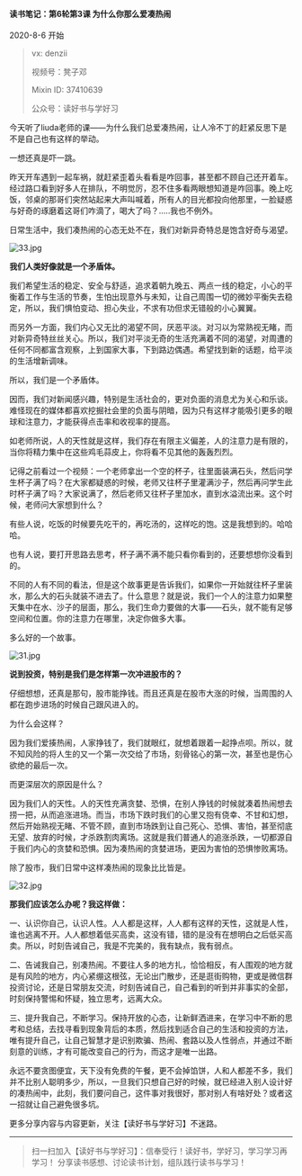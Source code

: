 #### 读书笔记：第6轮第3课 为什么你那么爱凑热闹

2020-8-6 开始

> vx: denzii
>
> 视频号：凳子邓
>
> Mixin ID: 37410639
>
> 公众号：读好书与学好习



今天听了liuda老师的课——为什么我们总爱凑热闹，让人冷不丁的赶紧反思下是不是自己也有这样的举动。

一想还真是吓一跳。

昨天开车遇到一起车祸，就赶紧歪着头看看是咋回事，甚至都不顾自己还开着车。经过路口看到好多人在排队，不明觉厉，忍不住多看两眼想知道是咋回事。晚上吃饭，邻桌的那哥们突然站起来大声叫喊着，所有人的目光都投向他那里，一脸疑惑与好奇的琢磨着这哥们咋滴了，喝大了吗？.....我也不例外。

日常生活中，我们凑热闹的心态无处不在，我们对新异奇特总是饱含好奇与渴望。

![33.jpg](https://wg.isdot.net/api/un/img?key=user-upload/12124724/2f9bcd20b1d62ced.jpg)

**我们人类好像就是一个矛盾体。**

我们希望生活的稳定、安全与舒适，追求着朝九晚五、两点一线的稳定，小心的平衡着工作与生活的节奏，生怕出现意外与未知，让自己周围一切的微妙平衡失去稳定，所以，我们惧怕变动、担心失业，不求有功但求无错般的小心翼翼。

而另外一方面，我们内心又无比的渴望不同，厌恶平淡。对习以为常熟视无睹，而对新异奇特丝丝关心。所以，我们对平淡无奇的生活充满着不同的渴望，对周遭的任何不同都富含观察，上到国家大事，下到路边偶遇。希望找到新的话题，给平淡的生活增新调味。

所以，我们是一个矛盾体。

因而，我们对新闻感兴趣，特别是生活社会的，更对负面的消息尤为关心和乐谈。难怪现在的媒体都喜欢挖掘社会里的负面与阴暗，因为只有这样才能吸引更多的眼球和注意力，才能获得点击率和收视率的提高。

如老师所说，人的天性就是这样，我们存在有限主义偏差，人的注意力是有限的，当你将精力集中在这些鸡毛蒜皮上，你将看不见其他的轰轰烈烈。

记得之前看过一个视频：一个老师拿出一个空的杯子，往里面装满石头，然后问学生杯子满了吗？在大家都疑惑的时候，老师又往杯子里灌满沙子，然后再问学生此时杯子满了吗？大家说满了，然后老师又往杯子里加水，直到水溢流出来。这个时候，老师问大家想到什么？

有些人说，吃饭的时候要先吃干的，再吃汤的，这样吃的饱。这是我想到的。哈哈哈。

也有人说，要打开思路去思考，杯子满不满不能只看你看到的，还要想想你没看到的。

不同的人有不同的看法，但是这个故事更是告诉我们，如果你一开始就往杯子里装水，那么大的石头就装不进去了。什么意思？就是说，我们一个人的注意力如果整天集中在水、沙子的层面，那么，我们生命力要做的大事——石头，就不能有足够空间和位置。你的注意力在哪里，决定你做多大事。

多么好的一个故事。

![31.jpg](https://wg.isdot.net/api/un/img?key=user-upload/12124724/c8ec76fc1e916419.jpg)

**说到投资，特别是我们是怎样第一次冲进股市的？**

仔细想想，还真是那句，股市能挣钱。而且还真是在股市大涨的时候，当周围的人都在跑步进场的时候自己跟风进入的。

为什么会这样？

因为我们爱揍热闹，人家挣钱了，我们就眼红，就想着跟着一起挣点呗。所以，就不知风险的将人生的又一个第一次交给了市场，刻骨铭心的第一次，甚至也是伤心欲绝的最后一次。

而更深层次的原因是什么？

因为我们人的天性。人的天性充满贪婪、恐惧，在别人挣钱的时候就凑着热闹想去捞一把，从而追涨进场。而当，市场下跌时我们的心里又抱有侥幸、不甘和幻想，然后开始熟视无睹、不管不顾，直到市场跌到让自己死心、恐惧、害怕，甚至彻底无望、放弃的时候，才杀跌割肉离场。这就是我们普通人的追涨杀跌，一切都源自于我们内心的贪婪和恐惧。因为凑热闹的贪婪进场，更因为害怕的恐惧惨败离场。

除了股市，我们日常中这样凑热闹的现象比比皆是。

![32.jpg](https://wg.isdot.net/api/un/img?key=user-upload/12124724/e1e94112457d219d.jpg)

**那我们应该怎么办呢？我这样做：**

一、认识你自己，认识人性。人人都是这样，人人都有这样的天性，这就是人性，谁也逃离不开。人人都想着低买高卖，这没有错，错的是没有在想明白之后低买高卖。所以，时刻告诫自己，我是不完美的，我有缺点，我有弱点。

二、告诫我自己，别凑热闹。不要往人多的地方扎，恰恰相反，有人围观的地方就是有风险的地方，内心紧绷这根弦，无论出门散步，还是逛街购物，更或是微信群投资讨论，还是日常朋友交流，时刻告诫自己，自己看到的听到并非事实的全部，时刻保持警惕和怀疑，独立思考，远离大众。

三、提升我自己，不断学习。保持开放的心态，让新鲜洒进来，在学习中不断的思考和总结，去找寻看到现象背后的本质，然后找到适合自己的生活和投资的方法，唯有提升自己，让自己智慧才是识别欺骗、热闹、套路以及人性弱点，并通过不断刻意的训练，才有可能改变自己的行为，而这才是唯一出路。

永远不要贪图便宜，天下没有免费的午餐，更不会掉馅饼，人和人都差不多，我们并不比别人聪明多少，所以，一旦我们只想自己好的时候，就已经进入别人设计好的凑热闹中，此刻，我们要问自己，这件事对我很好，那对别人有啥好处？或者这一招就让自己避免很多坑。


更多分享内容与内容更新，关注【读好书与学好习】不迷路。

------

> 扫一扫加入【读好书与学好习】：信奉受行！读好书，学好习，学习学习再学习！ 分享读书感想、讨论读书计划，组队践行读书与学习！